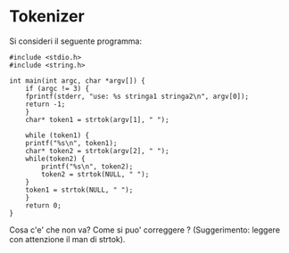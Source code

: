 # Tokenizer

Si consideri il seguente programma:
```
#include <stdio.h>
#include <string.h>

int main(int argc, char *argv[]) {
    if (argc != 3) {
	fprintf(stderr, "use: %s stringa1 stringa2\n", argv[0]);
	return -1;
    }
    char* token1 = strtok(argv[1], " ");

    while (token1) {
	printf("%s\n", token1);
	char* token2 = strtok(argv[2], " ");
	while(token2) {
	    printf("%s\n", token2);
	    token2 = strtok(NULL, " ");
	}
	token1 = strtok(NULL, " ");
    }
    return 0;
}
```

Cosa c'e' che non va? Come si puo' correggere ? (Suggerimento: leggere con attenzione il man di strtok).
